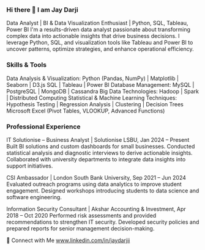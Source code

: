 ### Hi there 👋 I am Jay Darji

<!--
**jaydarjii/jaydarjii** is a ✨ _special_ ✨ repository because its `README.md` (this file) appears on your GitHub profile.

Here are some ideas to get you started:

- 🔭 I’m currently working on ...
- 🌱 I’m currently learning ...
- 👯 I’m looking to collaborate on ...
- 🤔 I’m looking for help with ...
- 💬 Ask me about ...
- 📫 How to reach me: ...
- 😄 Pronouns: ...
- ⚡ Fun fact: ...
-->
Data Analyst | BI & Data Visualization Enthusiast | Python, SQL, Tableau, Power BI
I'm a results-driven data analyst passionate about transforming complex data into actionable insights that drive business decisions. I leverage Python, SQL, and visualization tools like Tableau and Power BI to uncover patterns, optimize strategies, and enhance operational efficiency.
### Skills & Tools
Data Analysis & Visualization:
Python (Pandas, NumPy) | Matplotlib | Seaborn | D3.js
SQL | Tableau | Power BI
Database Management:
MySQL | PostgreSQL | MongoDB | Cassandra
Big Data Technologies:
Hadoop | Spark | Distributed Computing
Statistical & Machine Learning Techniques:
Hypothesis Testing | Regression Analysis | Clustering | Decision Trees
Microsoft Excel (Pivot Tables, VLOOKUP, Advanced Functions)

### Professional Experience
IT Solutionise – Business Analyst | Solutionise LSBU, Jan 2024 – Present
Built BI solutions and custom dashboards for small businesses.
Conducted statistical analysis and diagnostic interviews to derive actionable insights.
Collaborated with university departments to integrate data insights into support initiatives.

CSI Ambassador | London South Bank University, Sep 2021 – Jun 2024
Evaluated outreach programs using data analytics to improve student engagement.
Designed workshops introducing students to data science and software engineering.

Information Security Consultant | Akshar Accounting & Investment, Apr 2018 – Oct 2020
Performed risk assessments and provided recommendations to strengthen IT security.
Developed security policies and prepared reports for senior management decision-making.

🔗 Connect with Me
www.linkedin.com/in/jaydarjii
